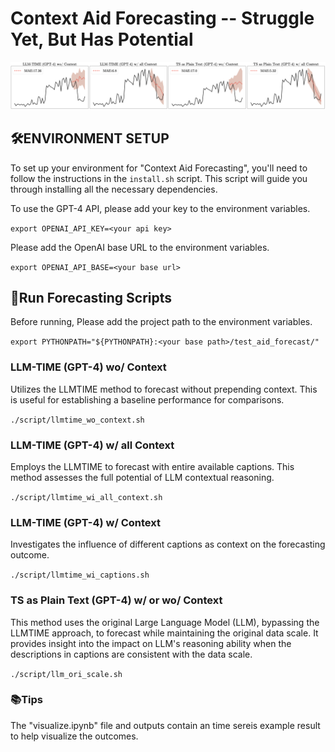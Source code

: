 # Context Aid Forecasting -- Struggle Yet, But Has Potential

![Context Aid Forecasting](./resource/example.png)

## 🛠ENVIRONMENT SETUP

To set up your environment for "Context Aid Forecasting", you'll need to follow the instructions in the `install.sh` script. This script will guide you through installing all the necessary dependencies.


To use the GPT-4 API, please add your key to the environment variables.

`export OPENAI_API_KEY=<your api key>`

Please add the OpenAI base URL to the environment variables.

`export OPENAI_API_BASE=<your base url>`


## 🚀Run Forecasting Scripts
Before running, Please add the project path to the environment variables. 

`export PYTHONPATH="${PYTHONPATH}:<your base path>/test_aid_forecast/"`

### LLM-TIME (GPT-4) wo/ Context

Utilizes the LLMTIME method to forecast without prepending context. This is useful for establishing a baseline performance for comparisons.

`./script/llmtime_wo_context.sh`

### LLM-TIME (GPT-4) w/ all Context

Employs the LLMTIME to forecast with entire available captions. This method assesses the full potential of LLM contextual reasoning.

`./script/llmtime_wi_all_context.sh`

### LLM-TIME (GPT-4) w/ Context 

Investigates the influence of different captions as context on the forecasting outcome. 

`./script/llmtime_wi_captions.sh`

### TS as Plain Text (GPT-4) w/ or wo/ Context

This method uses the original Large Language Model (LLM), bypassing the LLMTIME approach, to forecast while maintaining the original data scale. It provides insight into the impact on LLM's reasoning ability when the descriptions in captions are consistent with the data scale.  

`./script/llm_ori_scale.sh`

### 📚Tips
The "visualize.ipynb" file and outputs contain an time sereis example result to help visualize the outcomes.
